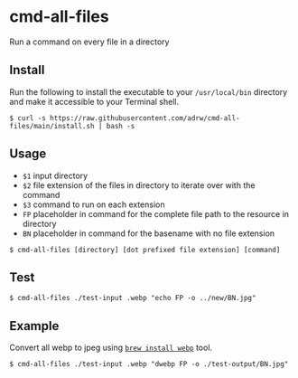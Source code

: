 # cmd-all-files

Run a command on every file in a directory

## Install

Run the following to install the executable to your `/usr/local/bin` directory and make it accessible to your Terminal shell.

```
$ curl -s https://raw.githubusercontent.com/adrw/cmd-all-files/main/install.sh | bash -s
```

## Usage

- `$1` input directory
- `$2` file extension of the files in directory to iterate over with the command
- `$3` command to run on each extension
- `FP` placeholder in command for the complete file path to the resource in directory
- `BN` placeholder in command for the basename with no file extension

```
$ cmd-all-files [directory] [dot prefixed file extension] [command]
```

## Test

```
$ cmd-all-files ./test-input .webp "echo FP -o ../new/BN.jpg"
```

## Example

Convert all webp to jpeg using [`brew install webp`](https://www.majilesh.com/convert-webp/) tool.

```
$ cmd-all-files ./test-input .webp "dwebp FP -o ./test-output/BN.jpg"
```
